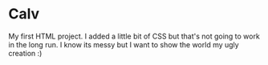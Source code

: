 # Calv
My first HTML project. I added a little bit of CSS but that's not going to work in the long run. I know its messy but I want to show the world my ugly creation :)
